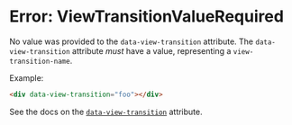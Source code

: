 # Error: ViewTransitionValueRequired

No value was provided to the `data-view-transition` attribute. The `data-view-transition` attribute _must_ have a value, representing a `view-transition-name`.

Example:

```html
<div data-view-transition="foo"></div>
```

See the docs on the [`data-view-transition`](https://data-star.dev/reference/plugins_visibility#view-transition) attribute.